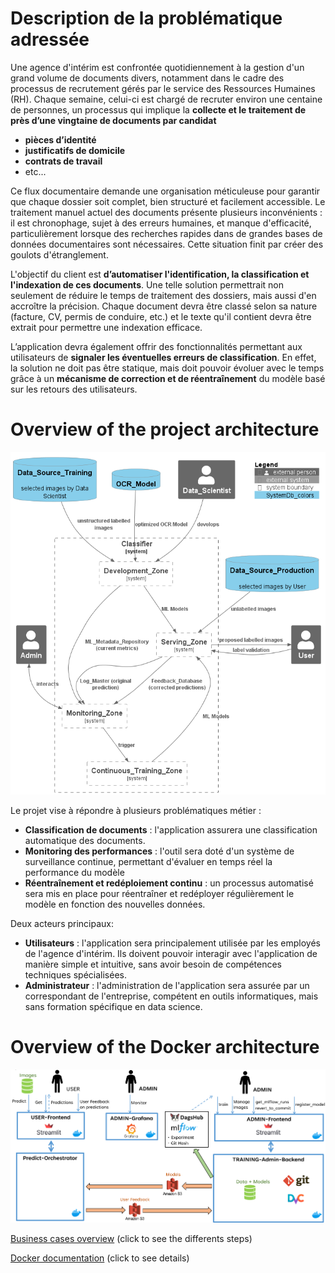 # Description de la problématique adressée
Une agence d'intérim est confrontée quotidiennement à la gestion d'un grand volume de documents divers, notamment dans le cadre des processus de recrutement gérés par le service des Ressources Humaines (RH). Chaque semaine, celui-ci est chargé de recruter environ une centaine de personnes, un processus qui implique la **collecte et le traitement de près d’une vingtaine de documents par candidat**
- **pièces d’identité**
- **justificatifs de domicile**
- **contrats de travail**
- etc...

Ce flux documentaire demande une organisation méticuleuse pour garantir que chaque dossier soit complet, bien structuré et facilement accessible. Le traitement manuel actuel des documents présente plusieurs inconvénients : il est chronophage, sujet à des erreurs humaines, et manque d'efficacité, particulièrement lorsque des recherches rapides dans de grandes bases de données documentaires sont nécessaires. Cette situation finit par créer des goulots d'étranglement.
 
L'objectif du client est **d’automatiser l'identification, la classification et l'indexation de ces documents**. Une telle solution permettrait non seulement de réduire le temps de traitement des dossiers, mais aussi d'en accroître la précision. Chaque document devra être classé selon sa nature (facture, CV, permis de conduire, etc.) et le texte qu'il contient devra être extrait pour permettre une indexation efficace. 

L’application devra également offrir des fonctionnalités permettant aux utilisateurs de **signaler les éventuelles erreurs de classification**. En effet, la solution ne doit pas être statique, mais doit pouvoir évoluer avec le temps grâce à un **mécanisme de correction et de réentraînement** du modèle basé sur les retours des utilisateurs.

# Overview of the project architecture
![System_classification_docs_simple](../report/plantUML_models/out/niv1_System_classification/System_classification_docs_simple.png)

Le projet vise à répondre à plusieurs problématiques métier  :
- **Classification de documents** : l'application assurera une classification automatique des documents.
- **Monitoring des performances** : l'outil sera doté d'un système de surveillance continue, permettant d'évaluer en temps réel la performance du modèle
- **Réentraînement et redéploiement continu** : un processus automatisé sera mis en place pour réentraîner et redéployer régulièrement le modèle en fonction des nouvelles données.

Deux acteurs principaux:
- **Utilisateurs** : l'application sera principalement utilisée par les employés de l'agence d'intérim. Ils doivent pouvoir interagir avec l'application de manière simple et intuitive, sans avoir besoin de compétences techniques spécialisées.
- **Administrateur** : l'administration de l'application sera assurée par un correspondant de l'entreprise, compétent en outils informatiques, mais sans formation spécifique en data science.

# Overview of the Docker architecture
![Project_overview](../docs/Project_overview.png)

[Business cases overview](project_overview_business_cases.md) (click to see the differents steps)

[Docker documentation](../docker/README.md) (click to see details)
